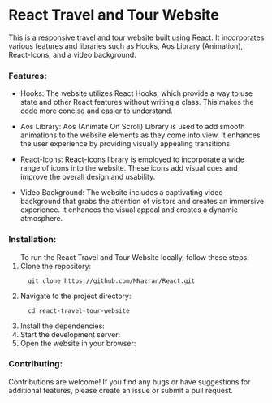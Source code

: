 <h1>React Travel and Tour Website</h1>
This is a responsive travel and tour website built using React. It incorporates various features and libraries such as Hooks, Aos Library (Animation), React-Icons, and a video background.

<h3>Features:</h3>

* Hooks: The website utilizes React Hooks, which provide a way to use state and other React features without writing a class. This makes the code more concise and easier to understand.

* Aos Library: Aos (Animate On Scroll) Library is used to add smooth animations to the website elements as they come into view. It enhances the user experience by providing visually appealing transitions.

* React-Icons: React-Icons library is employed to incorporate a wide range of icons into the website. These icons add visual cues and improve the overall design and usability.

* Video Background: The website includes a captivating video background that grabs the attention of visitors and creates an immersive experience. It enhances the visual appeal and creates a dynamic atmosphere.

<h3>Installation:</h3>
<ol type=1>
To run the React Travel and Tour Website locally, follow these steps:
  <li>Clone the repository:</li>
  
```
  git clone https://github.com/MNazran/React.git
```
  <li>Navigate to the project directory:</li>
  
```
  cd react-travel-tour-website
```
  
  <li>Install the dependencies:</li>
  <li>Start the development server:</li>
  <li>Open the website in your browser:</li>
</ol>

<h3>Contributing:</h3>
Contributions are welcome! If you find any bugs or have suggestions for additional features, please create an issue or submit a pull request.
